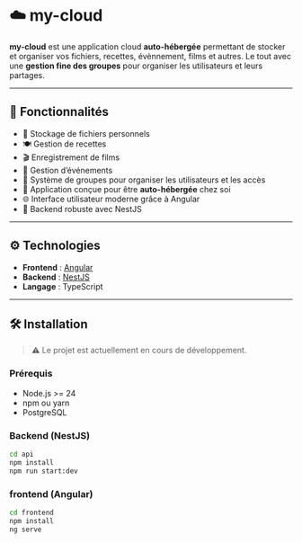 # ☁️ my-cloud

**my-cloud** est une application cloud **auto-hébergée** permettant de stocker et organiser vos fichiers, recettes, évènnement, films et autres. Le tout avec une **gestion fine des groupes** pour organiser les utilisateurs et leurs partages.

---

## 🚀 Fonctionnalités

- 📁 Stockage de fichiers personnels
- 🍽️ Gestion de recettes
- 🎬 Enregistrement de films
- 📅 Gestion d’événements
- 👥 Système de groupes pour organiser les utilisateurs et les accès
- 🔐 Application conçue pour être **auto-hébergée** chez soi
- 🌐 Interface utilisateur moderne grâce à Angular
- 🧠 Backend robuste avec NestJS

---

## ⚙️ Technologies

- **Frontend** : [Angular](https://angular.io/)
- **Backend** : [NestJS](https://nestjs.com/)
- **Langage** : TypeScript

---

## 🛠️ Installation

> ⚠️ Le projet est actuellement en cours de développement.

### Prérequis

- Node.js >= 24
- npm ou yarn
- PostgreSQL

### Backend (NestJS)

```bash
cd api
npm install
npm run start:dev
```

### frontend (Angular)

```bash
cd frontend
npm install
ng serve
```
